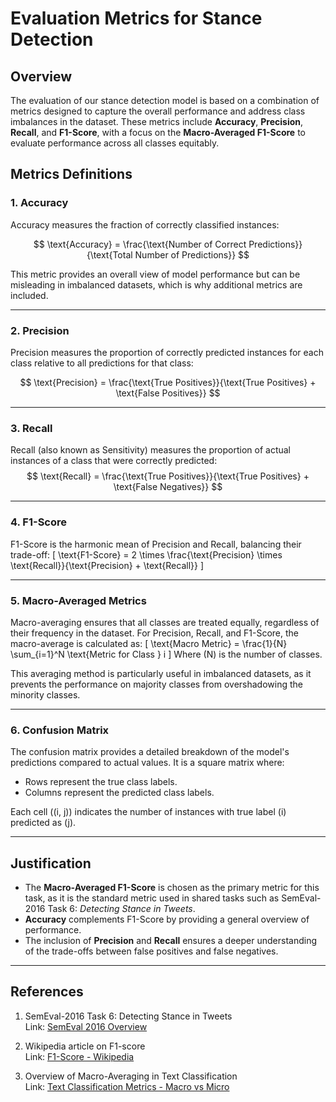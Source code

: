 # **Evaluation Metrics for Stance Detection**

## **Overview**
The evaluation of our stance detection model is based on a combination of metrics designed to capture the overall performance and address class imbalances in the dataset. These metrics include **Accuracy**, **Precision**, **Recall**, and **F1-Score**, with a focus on the **Macro-Averaged F1-Score** to evaluate performance across all classes equitably.

## **Metrics Definitions**

### **1. Accuracy**
Accuracy measures the fraction of correctly classified instances:

$$
\text{Accuracy} = \frac{\text{Number of Correct Predictions}}{\text{Total Number of Predictions}}
$$


This metric provides an overall view of model performance but can be misleading in imbalanced datasets, which is why additional metrics are included.

---

### **2. Precision**
Precision measures the proportion of correctly predicted instances for each class relative to all predictions for that class:

$$
\text{Precision} = \frac{\text{True Positives}}{\text{True Positives} + \text{False Positives}}
$$

---

### **3. Recall**
Recall (also known as Sensitivity) measures the proportion of actual instances of a class that were correctly predicted:
$$
\text{Recall} = \frac{\text{True Positives}}{\text{True Positives} + \text{False Negatives}}
$$

---

### **4. F1-Score**
F1-Score is the harmonic mean of Precision and Recall, balancing their trade-off:
\[
\text{F1-Score} = 2 \times \frac{\text{Precision} \times \text{Recall}}{\text{Precision} + \text{Recall}}
\]

---

### **5. Macro-Averaged Metrics**
Macro-averaging ensures that all classes are treated equally, regardless of their frequency in the dataset. For Precision, Recall, and F1-Score, the macro-average is calculated as:
\[
\text{Macro Metric} = \frac{1}{N} \sum_{i=1}^N \text{Metric for Class } i
\]
Where \(N\) is the number of classes.

This averaging method is particularly useful in imbalanced datasets, as it prevents the performance on majority classes from overshadowing the minority classes.

---

### **6. Confusion Matrix**
The confusion matrix provides a detailed breakdown of the model's predictions compared to actual values. It is a square matrix where:
- Rows represent the true class labels.
- Columns represent the predicted class labels.

Each cell \((i, j)\) indicates the number of instances with true label \(i\) predicted as \(j\).

---

## **Justification**
- The **Macro-Averaged F1-Score** is chosen as the primary metric for this task, as it is the standard metric used in shared tasks such as SemEval-2016 Task 6: *Detecting Stance in Tweets*.
- **Accuracy** complements F1-Score by providing a general overview of performance.
- The inclusion of **Precision** and **Recall** ensures a deeper understanding of the trade-offs between false positives and false negatives.

---

## **References**
1. SemEval-2016 Task 6: Detecting Stance in Tweets  
   Link: [SemEval 2016 Overview](https://www.aclweb.org/anthology/S16-1001.pdf)

2. Wikipedia article on F1-score  
   Link: [F1-Score - Wikipedia](https://en.wikipedia.org/wiki/F1_score)

3. Overview of Macro-Averaging in Text Classification  
   Link: [Text Classification Metrics - Macro vs Micro](https://medium.com/@ehudkr/a-visual-way-to-think-on-macro-and-micro-averages-in-classification-metrics-190285dc927f)
